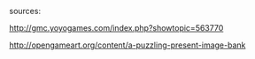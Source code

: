 sources:

http://gmc.yoyogames.com/index.php?showtopic=563770

http://opengameart.org/content/a-puzzling-present-image-bank
